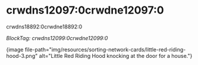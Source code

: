 # crwdns12097:0crwdne12097:0

crwdns18892:0crwdne18892:0

*BlockTag: crwdns12099:0crwdne12099:0*

{image file-path="img/resources/sorting-network-cards/little-red-riding-hood-3.png" alt="Little Red Riding Hood knocking at the door for a house."}